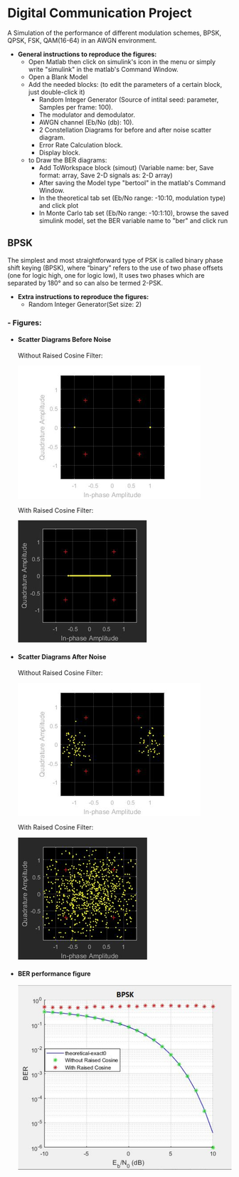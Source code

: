 # Digital Communication Project

A Simulation of the performance of different modulation schemes, BPSK, QPSK, FSK, QAM(16-64) in an AWGN environment.

- __General instructions to reproduce the figures:__
	 - Open Matlab then click on simulink's icon in the menu or simply write "simulink" in the matlab's Command Window.
	 - Open a Blank Model
	 - Add the needed blocks: (to edit the parameters of a certain block, just double-click it)
	 	- Random Integer Generator (Source of intital seed: parameter, Samples per frame: 100).
	 	- The modulator and demodulator.
	 	- AWGN channel (Eb/No (db): 10).
	 	- 2 Constellation Diagrams for before and after noise scatter diagram.
	 	- Error Rate Calculation block.
	 	- Display block.
	 - to Draw the BER diagrams:
	 	- Add ToWorkspace block (simout) (Variable name: ber, Save format: array, Save 2-D signals as: 2-D array) 
	 	- After saving the Model type "bertool" in the matlab's Command Window.
	 	- In the theoretical tab set (Eb/No range: -10:10, modulation type) and click plot
	 	- In Monte Carlo tab set (Eb/No range: -10:1:10), browse the saved simulink model, set the BER variable name to "ber" and click run
	 	
## BPSK

The simplest and most straightforward type of PSK is called binary phase shift keying (BPSK), where “binary” refers to the use of two phase offsets (one for logic high, one for logic low), It uses two phases which are separated by 180° and so can also be termed 2-PSK.

- __Extra instructions to reproduce the figures:__
	- Random Integer Generator(Set size: 2)

### - Figures:

* #### Scatter Diagrams Before Noise
	
    Without Raised Cosine Filter:
    
	![without RCF](/BPSK/BPSK_befNoise.jpg) 
    
    With Raised Cosine Filter:
    
    ![with RCF](/BPSK/BPSKrc_befNoise.JPG) 
    
* #### Scatter Diagrams After Noise
	
    Without Raised Cosine Filter:
    
	![without RCF](/BPSK/BPSK_aftNoise.jpg) 
    
    With Raised Cosine Filter:
    
    ![with RCF](/BPSK/BPSKrc_aftNoise.JPG) 
    
* #### BER performance figure
	
    ![BERvsSNR](/BPSK/BPSKrc_BERvsSNR.JPG)
    